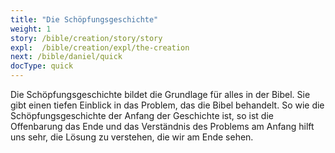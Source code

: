 ```yaml
---
title: "Die Schöpfungsgeschichte"
weight: 1
story: /bible/creation/story/story
expl:  /bible/creation/expl/the-creation
next: /bible/daniel/quick
docType: quick
---
```


Die Schöpfungsgeschichte bildet die Grundlage für alles in der Bibel. Sie gibt einen tiefen Einblick in das Problem, das die Bibel behandelt.
So wie die Schöpfungsgeschichte der Anfang der Geschichte ist, so ist die Offenbarung das Ende und das Verständnis des Problems am Anfang hilft uns sehr, die Lösung zu verstehen, die wir am Ende sehen.